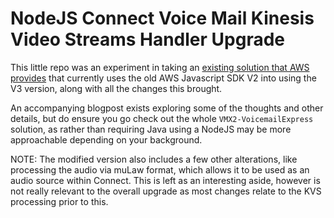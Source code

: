 # NodeJS Connect Voice Mail Kinesis Video Streams Handler Upgrade

This little repo was an experiment in taking an [existing solution that AWS provides](https://github.com/amazon-connect/amazon-connect-salesforce-scv/tree/master/Solutions/VMX2-VoicemailExpress) that currently uses the old AWS Javascript SDK V2 into using the V3 version, along with all the changes this brought.

An accompanying blogpost exists exploring some of the thoughts and other details, but do ensure you go check out the whole `VMX2-VoicemailExpress` solution, as rather than requiring Java using a NodeJS may be more approachable depending on your background.

NOTE: The modified version also includes a few other alterations, like processing the audio via muLaw format, which allows it to be used as an audio source within Connect. This is left as an interesting aside, however is not really relevant to the overall upgrade as most changes relate to the KVS processing prior to this.
